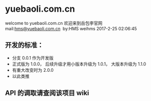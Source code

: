 # yuebaoli.com.cn
welcome to yuebaoli.com.cn
欢迎来到岳包李官网
mail:hms@yuebaoli.com.cn  by:HMS weihms 2017-2-25 02:06:45
## 开发的标准：
- 分支 0.0.1 作为开发版
- 正式版为 1.0.0， 后续升级才用小版本升级为 1.0.1， 大版本升级为 1.1.0
- 有重大改变时为 2.0.0
- 以此类推
## API 的调取请查阅该项目 wiki























